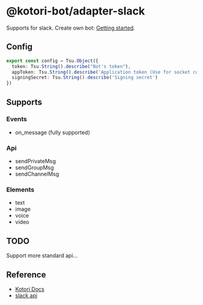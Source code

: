 # @kotori-bot/adapter-slack

Supports for slack. Create own bot: [Getting started](https://slack.dev/bolt-js/getting-started).

## Config

```typescript
export const config = Tsu.Object({
  token: Tsu.String().describe("Bot's token"),
  appToken: Tsu.String().describe('Application token (Use for socket connection)'),
  signingSecret: Tsu.String().describe('Signing secret')
})
```

## Supports

### Events

- on_message (fully supported)

### Api

- sendPrivateMsg
- sendGroupMsg
- sendChannelMsg

### Elements

- text
- image
- voice
- video

## TODO

Support more standard api...

## Reference

- [Kotori Docs](https://kotori.js.org/)
- [slack api](https://api.slack.com/docs)
